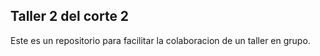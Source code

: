 ## Taller 2 del corte 2

Este es un repositorio para facilitar la colaboracion de un taller en grupo.